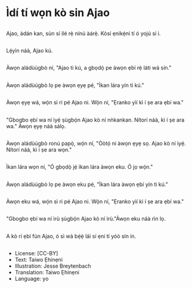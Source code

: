 # Ìdí tí wọn kò sin Ajao

##
Ajao, àdán kan, sùn sí ilé rẹ̀ nínú àárẹ̀. Kòsí ẹnikẹ́ni tí ó yojú sí i.

##
Lẹ́yìn náà, Ajao kú.

##
Àwọn aládùúgbò ní, "Ajao ti kú, a gbọdọ̀ pe àwọn ẹbí rẹ̀ láti wá sín."

##
Àwọn aládùúgbò lọ pe àwọn ẹyẹ pé, "Ìkan lára yín ti kú."

##
Àwọn ẹyẹ wá, wọ́n sì ri pé Ajao ni. Wọ́n ní, "Ẹranko yìí kì í ṣe ara ẹbí wa."

##
"Gbogbo ẹbí wa ní ìyẹ́ ṣùgbọ́n Ajao kò ní nǹkankan. Nítorí náà, kì í ṣe ara wa." Àwọn ẹyẹ náà sálọ.

##
Àwọn aládùúgbò ronú papọ̀, wọ́n ní, "Òòtọ́ ni àwọn ẹyẹ sọ. Ajao kò ní ìyẹ́. Nítorí náà, kì í ṣe ara wọn."

##
Ìkan lára wọn ní, "Ó gbọdọ̀ jẹ́ ìkan lára àwọn eku. Ó jọ wọ́n."

##
Àwọn aládùúgbò lọ pe àwọn eku pé, "Ìkan lára àwọn ẹbí yín ti kú."

##
Àwọn eku wá, wọ́n sì ri pé Ajao ni. Wọ́n ní, "Ẹranko yìí kì í ṣe ara ẹbí wa."

##
"Gbogbo ẹbí wa ní ìrù ṣùgbọ́n Ajao kò ní ìrù."Àwọn eku náà rìn lọ.

##
A kò rí ẹbí fún Ajao, ó sì wà bẹ́ẹ̀ láì sí ẹni tí yóò sín in.

##
* License: [CC-BY]
* Text: Taiwo Ẹhinẹni
* Illustration: Jesse Breytenbach
* Translation: Taiwo Ẹhinẹni
* Language: yo
